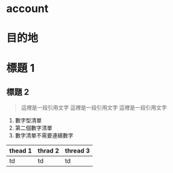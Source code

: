# account


# 目的地


# 標題 1
## 標題 2
> 這裡是一段引用文字
> 這裡是一段引用文字
> 這裡是一段引用文字

1. 數字型清單
2. 第二個數字清單
3. 數字清單不需要連續數字


| thead 1 | thrad 2 | thread 3 |
|-----|---------|----------|
| td      | td      | td       |
